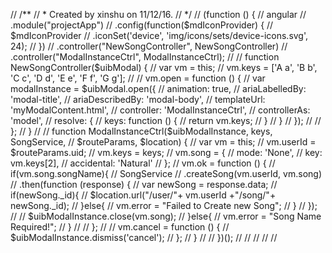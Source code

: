 // /**
//  * Created by xinshu on 11/12/16.
//  */
// (function () {
//     angular
//         .module("projectApp")
//         .config(function($mdIconProvider) {
//             $mdIconProvider
//                 .iconSet('device', 'img/icons/sets/device-icons.svg', 24);
//         })
//         .controller("NewSongController", NewSongController)
//         .controller("ModalInstanceCtrl", ModalInstanceCtrl);
//
//     function NewSongController($uibModal) {
//         var vm = this;
//         vm.keys = ['A a', 'B b', 'C c', 'D d', 'E e', 'F f', 'G g'];
//
//         vm.open = function () {
//             var modalInstance = $uibModal.open({
//                 animation: true,
//                 ariaLabelledBy: 'modal-title',
//                 ariaDescribedBy: 'modal-body',
//                 templateUrl: 'myModalContent.html',
//                 controller: 'ModalInstanceCtrl',
//                 controllerAs: 'model',
//                 resolve: {
//                     keys: function () {
//                         return vm.keys;
//                     }
//                 }
//             });
//
//         };
//     }
//
//     function ModalInstanceCtrl($uibModalInstance, keys, SongService,
//                                $routeParams, $location) {
//         var vm = this;
//         vm.userId = $routeParams.uid;
//         vm.keys = keys;
//         vm.song = {
//             mode: 'None',
//             key: vm.keys[2],
//             accidental: 'Natural'
//         };
//         vm.ok = function () {
//             if(vm.song.songName){
//                 SongService
//                     .createSong(vm.userId, vm.song)
//                     .then(function (response) {
//                         var newSong = response.data;
//                         if(newSong._id){
//                             $location.url("/user/"+ vm.userId +"/song/"+ newSong._id);
//                         }else{
//                             vm.error = "Failed to Create new Song";
//                         }
//                     });
//
//                 $uibModalInstance.close(vm.song);
//             }else{
//                 vm.error = "Song Name Required!";
//             }
//
//         };
//
//         vm.cancel = function () {
//             $uibModalInstance.dismiss('cancel');
//         };
//     }
//
// })();
//
//
//
//
//
